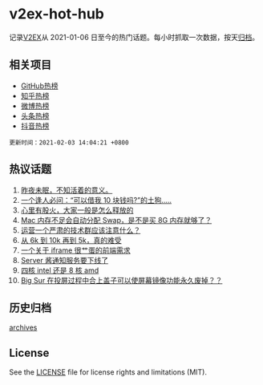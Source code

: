 # v2ex-hot-hub

 记录[V2EX](https://www.v2ex.com/)从 2021-01-06 日至今的热门话题。每小时抓取一次数据，按天[归档](archives)。
 
 ## 相关项目

- [GitHub热榜](https://github.com/lonnyzhang423/github-hot-hub)
- [知乎热榜](https://github.com/lonnyzhang423/zhihu-hot-hub)
- [微博热榜](https://github.com/lonnyzhang423/weibo-hot-hub)
- [头条热榜](https://github.com/lonnyzhang423/toutiao-hot-hub)
- [抖音热榜](https://github.com/lonnyzhang423/douyin-hot-hub)


 `更新时间：2021-02-03 14:04:21 +0800`

## 热议话题

1. [昨夜未眠，不知活着的意义。](https://www.v2ex.com/t/750791)
1. [一个逢人必问：“可以借我 10 块钱吗?”的土狗.....](https://www.v2ex.com/t/750629)
1. [心里有股火，大家一般是怎么释放的](https://www.v2ex.com/t/750753)
1. [Mac 内存不足会自动分配 Swap，是不是买 8G 内存就够了？](https://www.v2ex.com/t/750730)
1. [运营一个严肃的技术群应该注意什么？](https://www.v2ex.com/t/750832)
1. [从 6k 到 10k 再到 5k，真的难受](https://www.v2ex.com/t/750623)
1. [一个关于 iframe 很艹蛋的前端需求](https://www.v2ex.com/t/750642)
1. [Server 酱通知服务要下线了](https://www.v2ex.com/t/750754)
1. [四核 intel 还是 8 核 amd](https://www.v2ex.com/t/750805)
1. [Big Sur 在投屏过程中合上盖子可以使屏幕镜像功能永久废掉？？](https://www.v2ex.com/t/750673)

## 历史归档

[archives](archives)

## License

See the [LICENSE](LICENSE) file for license rights and limitations (MIT).

